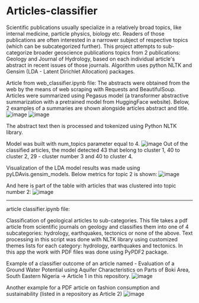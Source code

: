 # Articles-classifier
 Scientific publications usually specialize in a relatively broad topics, like internal medicine, particle physics, biology etc. Readers of those publications are often interested in a narrower subject of respective topics (which can be subcategorized further).
  This project attempts to sub-categorize broader geoscience publications topics from 2 publications: Geology and Journal of Hydrology, based on each individual article's abstract in recent issues of those journals. 
  Algorithm uses python NLTK and Gensim (LDA - Latent Dirichlet Allocation) packages.

Article from web_classifier.ipynb file: 
 The abstracts were obtained from the web by the means of web scraping with Requests and BeautifulSoup. Articles were summarized using Pegasus model (a transformer abstractive summarization with a pretrained model from HuggingFace website). Below, 2 examples of a summaries are shown alongside articles abstract and title.
![image](https://user-images.githubusercontent.com/101993270/217833368-1639e85e-d913-4e2c-8b42-f565761d3474.png)
![image](https://user-images.githubusercontent.com/101993270/217833990-369683a2-a48c-4f38-9290-396f32221765.png)
 
 The abstract text then is processed and tokenized using Python NLTK library.

Model was built with num_topics parameter equal to 4.
![image](https://user-images.githubusercontent.com/101993270/216041258-5ff39104-4a8d-4c02-b6c1-fcc27b3b36d5.png)
Out of the classified articles, the model detected 43 that belong to cluster 1, 40 to cluster 2, 29 - cluster number 3 and 40 to cluster 4.

Visualization of the LDA model results was made using pyLDAvis.gensim_models. Below metrics for topic 2 is shown:
 ![image](https://user-images.githubusercontent.com/101993270/216041021-b6622320-78a7-4033-a043-73bfea9e4ef7.png)

And here is part of the table with articles that was clustered into topic number 2:
![image](https://user-images.githubusercontent.com/101993270/216043463-271cf286-b0a8-45b2-81ce-48ef07371886.png)

 ****

article classifier.ipynb  file:

Classification of geological articles to sub-categories.
This file takes a pdf article from scientific journals on geology and classifies them into one of 4 subcategories: hydrology, earthquakes, tectonics or none of the above. Text processing in this script was done with NLTK library using customized themes lists for each category: hydrology, earthquakes and tectonics. In this app the work with PDF files was done using PyPDF2 package. 

Example of a classifier outcome of an article named - Evaluation of a Ground Water Potential using Aquifer Characteristics on Parts of Boki Area, South Eastern Nigeria -> Article 1 in this repository.
![image](https://user-images.githubusercontent.com/101993270/159779191-9ca31e34-a73e-4376-8522-b0a139e1aa60.png)

Another example for a PDF article on fashion consumption and sustainability (listed in a repository as Article 2)
![image](https://user-images.githubusercontent.com/101993270/159779463-76d40ce8-62b5-4aaa-8771-93bac78d5e0b.png)
